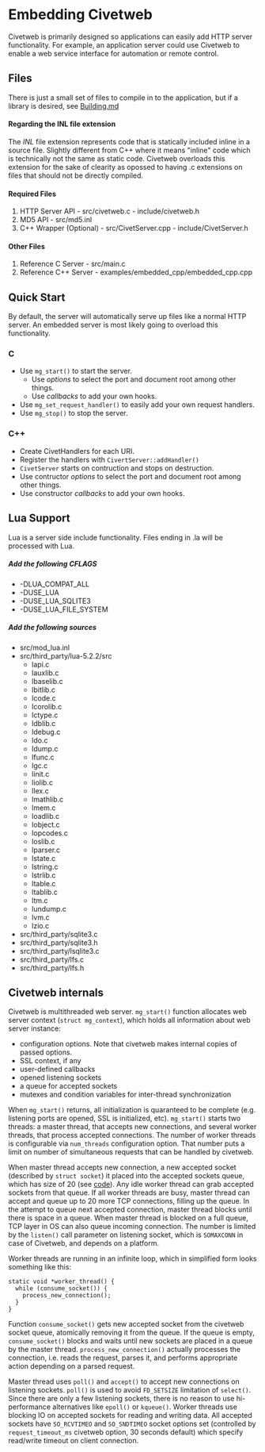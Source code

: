 Embedding Civetweb
=========

Civetweb is primarily designed so applications can easily add HTTP server functionality.  For example, an application server could use Civetweb to enable a web service interface for automation or remote control.

Files
------

There is just a small set of files to compile in to the application,
but if a library is desired, see [Building.md](https://github.com/bel2125/civetweb/blob/master/docs/Building.md)

#### Regarding the INL file extension
The *INL* file extension represents code that is statically included inline in a source file.  Slightly different from C++ where it means "inline" code which is technically not the same as static code. Civetweb overloads this extension for the sake of clearity as opossed to having .c extensions on files that should not be directly compiled.

#### Required Files

  1. HTTP Server API
    - src/civetweb.c
    - include/civetweb.h
  2. MD5 API
    - src/md5.inl
  3. C++ Wrapper (Optional)
    - src/CivetServer.cpp
    - include/CivetServer.h

#### Other Files

  1. Reference C Server
    - src/main.c
  2. Reference C++ Server
    - examples/embedded_cpp/embedded_cpp.cpp

Quick Start
------

By default, the server will automatically serve up files like a normal HTTP server.  An embedded server is most likely going to overload this functionality.

### C
  - Use ```mg_start()``` to start the server.
      - Use *options* to select the port and document root among other things.
      - Use *callbacks* to add your own hooks.
  - Use ```mg_set_request_handler()``` to easily add your own request handlers.
  - Use ```mg_stop()``` to stop the server.

### C++
  - Create CivetHandlers for each URI.
  - Register the handlers with ```CivertServer::addHandler()```
  - ```CivetServer``` starts on contruction and stops on destruction.
  - Use contructor *options* to select the port and document root among other things.
  - Use constructor *callbacks* to add your own hooks.

Lua Support
------

Lua is a server side include functionality.  Files ending in .la will be processed with Lua.

##### Add the following CFLAGS

  - -DLUA_COMPAT_ALL
  - -DUSE_LUA
  - -DUSE_LUA_SQLITE3
  - -DUSE_LUA_FILE_SYSTEM

##### Add the following sources

  - src/mod_lua.inl
  - src/third_party/lua-5.2.2/src
     + lapi.c
     + lauxlib.c
     + lbaselib.c
     + lbitlib.c
     + lcode.c
     + lcorolib.c
     + lctype.c
     + ldblib.c
     + ldebug.c
     + ldo.c
     + ldump.c
     + lfunc.c
     + lgc.c
     + linit.c
     + liolib.c
     + llex.c
     + lmathlib.c
     + lmem.c
     + loadlib.c
     + lobject.c
     + lopcodes.c
     + loslib.c
     + lparser.c
     + lstate.c
     + lstring.c
     + lstrlib.c
     + ltable.c
     + ltablib.c
     + ltm.c
     + lundump.c
     + lvm.c
     + lzio.c
  - src/third_party/sqlite3.c
  - src/third_party/sqlite3.h
  - src/third_party/lsqlite3.c
  - src/third_party/lfs.c
  - src/third_party/lfs.h


Civetweb internals
------

Civetweb is multithreaded web server. `mg_start()` function allocates
web server context (`struct mg_context`), which holds all information
about web server instance:

- configuration options. Note that civetweb makes internal copies of
  passed options.
- SSL context, if any
- user-defined callbacks
- opened listening sockets
- a queue for accepted sockets
- mutexes and condition variables for inter-thread synchronization

When `mg_start()` returns, all initialization is quaranteed to be complete
(e.g. listening ports are opened, SSL is initialized, etc). `mg_start()` starts
two threads: a master thread, that accepts new connections, and several
worker threads, that process accepted connections. The number of worker threads
is configurable via `num_threads` configuration option. That number puts a
limit on number of simultaneous requests that can be handled by civetweb.

When master thread accepts new connection, a new accepted socket (described by
`struct socket`) it placed into the accepted sockets queue,
which has size of 20 (see [code](https://github.com/bel2125/civetweb/blob/3892e0199e6ca9613b160535d9d107ede09daa43/civetweb.c#L486)). Any idle worker thread
can grab accepted sockets from that queue. If all worker threads are busy,
master thread can accept and queue up to 20 more TCP connections,
filling up the queue.
In the attempt to queue next accepted connection, master thread blocks
until there is space in a queue. When master thread is blocked on a
full queue, TCP layer in OS can also queue incoming connection.
The number is limited by the `listen()` call parameter on listening socket,
which is `SOMAXCONN` in case of Civetweb, and depends on a platform.

Worker threads are running in an infinite loop, which in simplified form
looks something like this:

    static void *worker_thread() {
      while (consume_socket()) {
        process_new_connection();
      }
    }

Function `consume_socket()` gets new accepted socket from the civetweb socket
queue, atomically removing it from the queue. If the queue is empty,
`consume_socket()` blocks and waits until new sockets are placed in a queue
by the master thread. `process_new_connection()` actually processes the
connection, i.e. reads the request, parses it, and performs appropriate action
depending on a parsed request.

Master thread uses `poll()` and `accept()` to accept new connections on
listening sockets. `poll()` is used to avoid `FD_SETSIZE` limitation of
`select()`. Since there are only a few listening sockets, there is no reason
to use hi-performance alternatives like `epoll()` or `kqueue()`. Worker
threads use blocking IO on accepted sockets for reading and writing data.
All accepted sockets have `SO_RCVTIMEO` and `SO_SNDTIMEO` socket options set
(controlled by `request_timeout_ms` civetweb option, 30 seconds default) which
specify read/write timeout on client connection.
